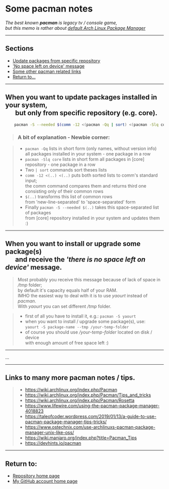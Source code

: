 # Some pacman notes

_The best known **pacman** is legacy tv / console game,_<br>
_but this memo is rather about [default Arch Linux Package Manager](https://wiki.archlinux.org/index.php/pacman)_

---

## Sections

- [Update packages from specific repository](#specificrepoupdate)
- ['No space left on device' message](#nospaceleftmsg)
- [Some other pacman related links](#otherlinks)
- [Return to...](#returnto)

---

## <a name="specificrepoupdate"></a>When you want to update packages installed in your system,<br/>&emsp;&ensp;but only from specific repository (e.g. core).</a>

```bash
    pacman -S --needed $(comm -12 <(pacman -Qq | sort) <(pacman -Slq core | sort))
```

> ### A bit of explanation - Newbie corner:

> - `pacman -Qq` lists in short form (only names, without version info)<br>all packages installed in your system - one package in a row
> - `pacman -Slq core` lists in short form all packages in [core] repository - one package in a row
> - Two `| sort` commands sort theses lists
> - `comm -12 <(..) <(..)` puts both sorted lists to comm's standard input; <br>the comm command compares them and returns third one consisting only of their common rows
> - `$(..)` transforms this list of common rows <br>from 'new-line-separated' to 'space-separated' form
> - Finally `pacman -S --needed $(..)` takes this space-separated list of packages <br>from [core] repository installed in your system and updates them :)

---

## <a name="nospaceleftmsg">When you want to install or upgrade some package(s)<br/>&emsp;&ensp;and receive the _'there is no space left on device'_ message.</a>

> Most probably you receive this message because of lack of space in _/tmp_ folder;<br>
> by default it's capacity equals half of your RAM.<br>
> IMHO the easiest way to deal with it is to use _yaourt_ instead of _pacman_.<br>
> With _yaourt_ you can set different _/tmp_ folder.

> - first of all you have to install it, e.g.: `pacman -S yaourt`
> - when you want to install / upgrade some package(s), use:<br/> `yaourt -S package-name --tmp /your-temp-folder`
> - of course you should use _/your-temp-folder_ located on disk / device<br>
>   with enough amount of free space left :)

---

...

---

## <a name="otherlinks">Links to many more pacman notes / tips.</a>

> - https://wiki.archlinux.org/index.php/Pacman
> - https://wiki.archlinux.org/index.php/Pacman/Tips_and_tricks
> - https://wiki.archlinux.org/index.php/Pacman/Rosetta
> - https://www.lifewire.com/using-the-pacman-package-manager-4018823
> - https://taleofcoder.wordpress.com/2019/01/13/a-guide-to-use-pacman-package-manager-tips-tricks/
> - https://www.ostechnix.com/use-archlinuxs-pacman-package-manager-unix-like-oss/
> - https://wiki.manjaro.org/index.php?title=Pacman_Tips
> - https://devhints.io/pacman

---

## <a name="returnto">Return to:</a>

- [Repository home page](../README.md)
- [My GitHub account home page](https://github.com/ktprezes)
